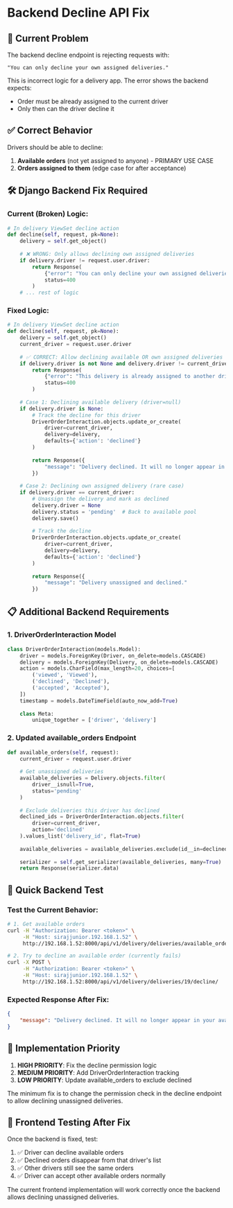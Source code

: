 # Backend Decline API Fix

## 🚨 Current Problem

The backend decline endpoint is rejecting requests with:
```
"You can only decline your own assigned deliveries."
```

This is incorrect logic for a delivery app. The error shows the backend expects:
- Order must be already assigned to the current driver
- Only then can the driver decline it

## ✅ Correct Behavior

Drivers should be able to decline:
1. **Available orders** (not yet assigned to anyone) - PRIMARY USE CASE
2. **Orders assigned to them** (edge case for after acceptance)

## 🛠️ Django Backend Fix Required

### Current (Broken) Logic:
```python
# In delivery ViewSet decline action
def decline(self, request, pk=None):
    delivery = self.get_object()
    
    # ❌ WRONG: Only allows declining own assigned deliveries
    if delivery.driver != request.user.driver:
        return Response(
            {"error": "You can only decline your own assigned deliveries."}, 
            status=400
        )
    # ... rest of logic
```

### Fixed Logic:
```python
# In delivery ViewSet decline action
def decline(self, request, pk=None):
    delivery = self.get_object()
    current_driver = request.user.driver
    
    # ✅ CORRECT: Allow declining available OR own assigned deliveries
    if delivery.driver is not None and delivery.driver != current_driver:
        return Response(
            {"error": "This delivery is already assigned to another driver."}, 
            status=400
        )
    
    # Case 1: Declining available delivery (driver=null)
    if delivery.driver is None:
        # Track the decline for this driver
        DriverOrderInteraction.objects.update_or_create(
            driver=current_driver,
            delivery=delivery,
            defaults={'action': 'declined'}
        )
        
        return Response({
            "message": "Delivery declined. It will no longer appear in your available orders."
        })
    
    # Case 2: Declining own assigned delivery (rare case)
    if delivery.driver == current_driver:
        # Unassign the delivery and mark as declined
        delivery.driver = None
        delivery.status = 'pending'  # Back to available pool
        delivery.save()
        
        # Track the decline
        DriverOrderInteraction.objects.update_or_create(
            driver=current_driver,
            delivery=delivery,
            defaults={'action': 'declined'}
        )
        
        return Response({
            "message": "Delivery unassigned and declined."
        })
```

## 📋 Additional Backend Requirements

### 1. DriverOrderInteraction Model
```python
class DriverOrderInteraction(models.Model):
    driver = models.ForeignKey(Driver, on_delete=models.CASCADE)
    delivery = models.ForeignKey(Delivery, on_delete=models.CASCADE)
    action = models.CharField(max_length=20, choices=[
        ('viewed', 'Viewed'),
        ('declined', 'Declined'),
        ('accepted', 'Accepted'),
    ])
    timestamp = models.DateTimeField(auto_now_add=True)
    
    class Meta:
        unique_together = ['driver', 'delivery']
```

### 2. Updated available_orders Endpoint
```python
def available_orders(self, request):
    current_driver = request.user.driver
    
    # Get unassigned deliveries
    available_deliveries = Delivery.objects.filter(
        driver__isnull=True,
        status='pending'
    )
    
    # Exclude deliveries this driver has declined
    declined_ids = DriverOrderInteraction.objects.filter(
        driver=current_driver,
        action='declined'
    ).values_list('delivery_id', flat=True)
    
    available_deliveries = available_deliveries.exclude(id__in=declined_ids)
    
    serializer = self.get_serializer(available_deliveries, many=True)
    return Response(serializer.data)
```

## 🔧 Quick Backend Test

### Test the Current Behavior:
```bash
# 1. Get available orders
curl -H "Authorization: Bearer <token>" \
     -H "Host: sirajjunior.192.168.1.52" \
     http://192.168.1.52:8000/api/v1/delivery/deliveries/available_orders/

# 2. Try to decline an available order (currently fails)
curl -X POST \
     -H "Authorization: Bearer <token>" \
     -H "Host: sirajjunior.192.168.1.52" \
     http://192.168.1.52:8000/api/v1/delivery/deliveries/19/decline/
```

### Expected Response After Fix:
```json
{
    "message": "Delivery declined. It will no longer appear in your available orders."
}
```

## 🎯 Implementation Priority

1. **HIGH PRIORITY**: Fix the decline permission logic
2. **MEDIUM PRIORITY**: Add DriverOrderInteraction tracking
3. **LOW PRIORITY**: Update available_orders to exclude declined

The minimum fix is to change the permission check in the decline endpoint to allow declining unassigned deliveries.

## 🧪 Frontend Testing After Fix

Once the backend is fixed, test:
1. ✅ Driver can decline available orders
2. ✅ Declined orders disappear from that driver's list
3. ✅ Other drivers still see the same orders
4. ✅ Driver can accept other available orders normally

The current frontend implementation will work correctly once the backend allows declining unassigned deliveries.